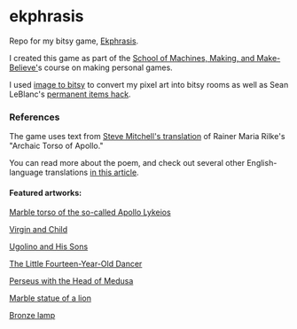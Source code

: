 # ekphrasis
Repo for my bitsy game, [Ekphrasis](https://everyoneisugly.itch.io/ekphrasis).

I created this game as part of the [School of Machines, Making, and Make-Believe'](http://schoolofma.org/)s course on making personal games.

I used [image to bitsy](https://ruin.itch.io/image-to-bitsy) to convert my pixel art into bitsy rooms as well as Sean LeBlanc's [permanent items hack](https://github.com/seleb/bitsy-hacks/blob/master/dist/permanent-items.js).



### References

The game uses text from [Steve Mitchell's translation](https://poets.org/poem/archaic-torso-apollo) of Rainer Maria Rilke's "Archaic Torso of Apollo."

You can read more about the poem, and check out several other English-language translations [in this article](https://www.theguardian.com/books/booksblog/2010/nov/15/apollos-archaic-torso-sarah-stutt).

#### Featured artworks:

[Marble torso of the so-called Apollo Lykeios](https://www.metmuseum.org/art/collection/search/246998)

[Virgin and Child](https://www.metmuseum.org/art/collection/search/463969)

[Ugolino and His Sons](https://www.metmuseum.org/art/online-features/viewpoints/ugolino)

[The Little Fourteen-Year-Old Dancer](https://www.metmuseum.org/art/collection/search/196439)

[Perseus with the Head of Medusa](https://www.metmuseum.org/art/collection/search/204758)

[Marble statue of a lion](https://www.metmuseum.org/art/collection/search/248140)

[Bronze lamp](https://www.metmuseum.org/art/collection/search/248211)

